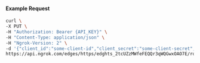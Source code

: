 <!-- Code generated for API Clients. DO NOT EDIT. -->

#### Example Request

```bash
curl \
-X PUT \
-H "Authorization: Bearer {API_KEY}" \
-H "Content-Type: application/json" \
-H "Ngrok-Version: 2" \
-d '{"client_id":"some-client-id","client_secret":"some-client-secret","enabled":true,"issuer":"https://accounts.google.com","scopes":["profile"]}' \
https://api.ngrok.com/edges/https/edghts_2tcUZzMWfeFEQQr3qWQGwxOAO7E/routes/edghtsrt_2tcUa13P9tsfxr6gy1Zkfk1a0t2/oidc
```

